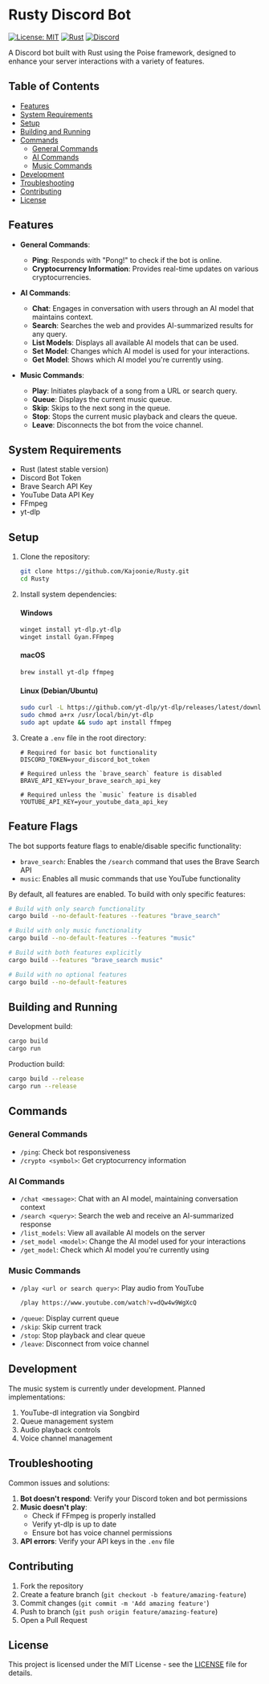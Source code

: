 # Rusty Discord Bot

[![License: MIT](https://img.shields.io/badge/License-MIT-yellow.svg)](https://opensource.org/licenses/MIT)
[![Rust](https://img.shields.io/badge/rust-%23000000.svg?style=for-the-badge&logo=rust&logoColor=white)](https://www.rust-lang.org/)
[![Discord](https://img.shields.io/badge/Discord-%235865F2.svg?style=for-the-badge&logo=discord&logoColor=white)](https://discord.com/)

A Discord bot built with Rust using the Poise framework, designed to enhance your server interactions with a variety of features.

## Table of Contents
- [Features](#features)
- [System Requirements](#system-requirements)
- [Setup](#setup)
- [Building and Running](#building-and-running)
- [Commands](#commands)
  - [General Commands](#general-commands)
  - [AI Commands](#ai-commands)
  - [Music Commands](#music-commands)
- [Development](#development)
- [Troubleshooting](#troubleshooting)
- [Contributing](#contributing)
- [License](#license)

## Features

- **General Commands**:
  - **Ping**: Responds with "Pong!" to check if the bot is online.
  - **Cryptocurrency Information**: Provides real-time updates on various cryptocurrencies.

- **AI Commands**:
  - **Chat**: Engages in conversation with users through an AI model that maintains context.
  - **Search**: Searches the web and provides AI-summarized results for any query.
  - **List Models**: Displays all available AI models that can be used.
  - **Set Model**: Changes which AI model is used for your interactions.
  - **Get Model**: Shows which AI model you're currently using.

- **Music Commands**:
  - **Play**: Initiates playback of a song from a URL or search query.
  - **Queue**: Displays the current music queue.
  - **Skip**: Skips to the next song in the queue.
  - **Stop**: Stops the current music playback and clears the queue.
  - **Leave**: Disconnects the bot from the voice channel.

## System Requirements

- Rust (latest stable version)
- Discord Bot Token
- Brave Search API Key
- YouTube Data API Key
- FFmpeg
- yt-dlp

## Setup

1. Clone the repository:
   ```bash
   git clone https://github.com/Kajoonie/Rusty.git
   cd Rusty
   ```

2. Install system dependencies:

   #### Windows
   ```bash
   winget install yt-dlp.yt-dlp
   winget install Gyan.FFmpeg
   ```

   #### macOS
   ```bash
   brew install yt-dlp ffmpeg
   ```

   #### Linux (Debian/Ubuntu)
   ```bash
   sudo curl -L https://github.com/yt-dlp/yt-dlp/releases/latest/download/yt-dlp -o /usr/local/bin/yt-dlp
   sudo chmod a+rx /usr/local/bin/yt-dlp
   sudo apt update && sudo apt install ffmpeg
   ```

3. Create a `.env` file in the root directory:
   ```env
   # Required for basic bot functionality
   DISCORD_TOKEN=your_discord_bot_token
   
   # Required unless the `brave_search` feature is disabled
   BRAVE_API_KEY=your_brave_search_api_key
   
   # Required unless the `music` feature is disabled
   YOUTUBE_API_KEY=your_youtube_data_api_key
   ```

## Feature Flags

The bot supports feature flags to enable/disable specific functionality:

- `brave_search`: Enables the `/search` command that uses the Brave Search API
- `music`: Enables all music commands that use YouTube functionality

By default, all features are enabled. To build with only specific features:

```bash
# Build with only search functionality
cargo build --no-default-features --features "brave_search"

# Build with only music functionality
cargo build --no-default-features --features "music" 

# Build with both features explicitly
cargo build --features "brave_search music"

# Build with no optional features
cargo build --no-default-features
```

## Building and Running

Development build:
```bash
cargo build
cargo run
```

Production build:
```bash
cargo build --release
cargo run --release
```

## Commands

### General Commands
- `/ping`: Check bot responsiveness
- `/crypto <symbol>`: Get cryptocurrency information

### AI Commands
- `/chat <message>`: Chat with an AI model, maintaining conversation context
- `/search <query>`: Search the web and receive an AI-summarized response
- `/list_models`: View all available AI models on the server
- `/set_model <model>`: Change the AI model used for your interactions
- `/get_model`: Check which AI model you're currently using

### Music Commands
- `/play <url or search query>`: Play audio from YouTube
  ```bash
  /play https://www.youtube.com/watch?v=dQw4w9WgXcQ
  ```
- `/queue`: Display current queue
- `/skip`: Skip current track
- `/stop`: Stop playback and clear queue
- `/leave`: Disconnect from voice channel

## Development

The music system is currently under development. Planned implementations:

1. YouTube-dl integration via Songbird
2. Queue management system
3. Audio playback controls
4. Voice channel management

## Troubleshooting

Common issues and solutions:

1. **Bot doesn't respond**: Verify your Discord token and bot permissions
2. **Music doesn't play**: 
   - Check if FFmpeg is properly installed
   - Verify yt-dlp is up to date
   - Ensure bot has voice channel permissions
3. **API errors**: Verify your API keys in the `.env` file

## Contributing

1. Fork the repository
2. Create a feature branch (`git checkout -b feature/amazing-feature`)
3. Commit changes (`git commit -m 'Add amazing feature'`)
4. Push to branch (`git push origin feature/amazing-feature`)
5. Open a Pull Request

## License

This project is licensed under the MIT License - see the [LICENSE](LICENSE) file for details.